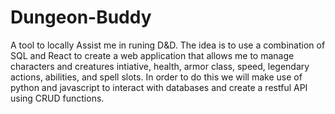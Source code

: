 # Dungeon-Buddy
A tool to locally Assist me in runing D&amp;D.
The idea is to use a combination of SQL and React to create a web application that allows me to manage characters and creatures intiative,
health, armor class, speed, legendary actions, abilities, and spell slots. In order to do this we will make use of python and javascript to interact with databases and create a restful API using CRUD functions.


